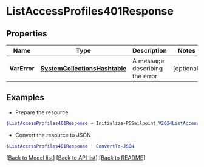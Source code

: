 # ListAccessProfiles401Response
## Properties

Name | Type | Description | Notes
------------ | ------------- | ------------- | -------------
**VarError** | [**SystemCollectionsHashtable**](.md) | A message describing the error | [optional] 

## Examples

- Prepare the resource
```powershell
$ListAccessProfiles401Response = Initialize-PSSailpoint.V2024ListAccessProfiles401Response  -VarError JWT validation failed: JWT is expired
```

- Convert the resource to JSON
```powershell
$ListAccessProfiles401Response | ConvertTo-JSON
```

[[Back to Model list]](../README.md#documentation-for-models) [[Back to API list]](../README.md#documentation-for-api-endpoints) [[Back to README]](../README.md)

